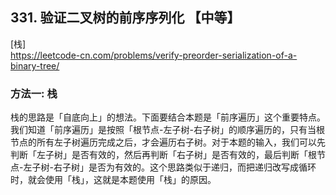 ## 331. 验证二叉树的前序序列化 【中等】      
[栈]      
https://leetcode-cn.com/problems/verify-preorder-serialization-of-a-binary-tree/         

### 方法一: 栈     
栈的思路是「自底向上」的想法。下面要结合本题是「前序遍历」这个重要特点。    
我们知道「前序遍历」是按照「根节点-左子树-右子树」的顺序遍历的，只有当根节点的所有左子树遍历完成之后，才会遍历右子树。对于本题的输入，我们可以先判断「左子树」是否有效的，然后再判断「右子树」是否有效的，最后判断「根节点-左子树-右子树」是否为有效的。这个思路类似于递归，而把递归改写成循环时，就会使用「栈」，这就是本题使用「栈」的原因。      



